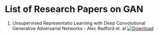# List of Research Papers on GAN

1. Unsupervised Representatio Learning with Deep Convolutional Generative Adversarial Networks - Alec Radford et. al [![Download](https://img.shields.io/badge/download-paper-brightgreen.svg)](https://github.com/purvasingh96/Deep-learning-with-neural-networks/blob/master/Chapter-wise%20code/Code%20-%20PyTorch/4.%20Generative%20Adversarial%20Networks%20(GANs)/research%20papers%20on%20GANs/Unsupervised%20Representational%20Learning%20with%20DCGAN.pdf)
